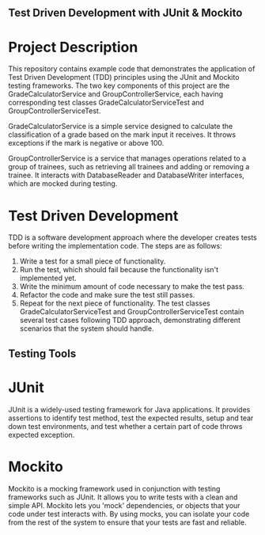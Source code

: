 ## Test Driven Development with JUnit & Mockito
# Project Description
This repository contains example code that demonstrates the application of Test Driven Development (TDD) principles using the JUnit and Mockito testing frameworks. The two key components of this project are the GradeCalculatorService and GroupControllerService, each having corresponding test classes GradeCalculatorServiceTest and GroupControllerServiceTest.

GradeCalculatorService is a simple service designed to calculate the classification of a grade based on the mark input it receives. It throws exceptions if the mark is negative or above 100.

GroupControllerService is a service that manages operations related to a group of trainees, such as retrieving all trainees and adding or removing a trainee. It interacts with DatabaseReader and DatabaseWriter interfaces, which are mocked during testing.

# Test Driven Development
TDD is a software development approach where the developer creates tests before writing the implementation code. The steps are as follows:

1. Write a test for a small piece of functionality.
2. Run the test, which should fail because the functionality isn't implemented yet.
3. Write the minimum amount of code necessary to make the test pass.
4. Refactor the code and make sure the test still passes.
5. Repeat for the next piece of functionality.
The test classes GradeCalculatorServiceTest and GroupControllerServiceTest contain several test cases following TDD approach, demonstrating different scenarios that the system should handle.

## Testing Tools
# JUnit
JUnit is a widely-used testing framework for Java applications. It provides assertions to identify test method, test the expected results, setup and tear down test environments, and test whether a certain part of code throws expected exception.

# Mockito
Mockito is a mocking framework used in conjunction with testing frameworks such as JUnit. It allows you to write tests with a clean and simple API. Mockito lets you 'mock' dependencies, or objects that your code under test interacts with. By using mocks, you can isolate your code from the rest of the system to ensure that your tests are fast and reliable.
